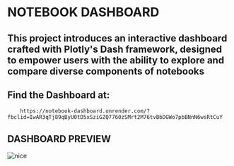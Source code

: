 # NOTEBOOK DASHBOARD 

## This project introduces an interactive dashboard crafted with Plotly's Dash framework, designed to empower users with the ability to explore and compare diverse components of notebooks

## Find the Dashboard at: 
        https://notebook-dashboard.onrender.com/?fbclid=IwAR3qTj89qByU0tD5xSziGZQ7760zSMrt2M76tvBbDGWo7pbBNnN6wsRtCuY  
## DASHBOARD PREVIEW
  ![nice](https://github.com/saugat078/Dashboard-using-Dash-by-Plotly/assets/69633630/2e714143-9309-42b4-a5c1-9596ee4d1f8a)

